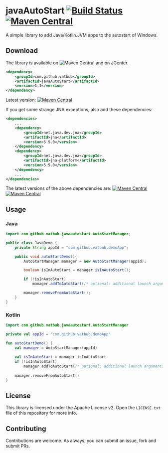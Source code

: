 # javaAutoStart [![Build Status](https://travis-ci.org/vatbub/javaAutoStart.svg?branch=master)](https://travis-ci.org/vatbub/javaAutoStart) [![Maven Central](https://img.shields.io/maven-central/v/com.github.vatbub/javaAutoStart)](http://search.maven.org/search?q=g:com.github.vatbub%20AND%20a:javaAutoStart)
A simple library to add Java/Kotlin.JVM apps to the autostart of Windows.

## Download
The library is available on ![Maven Central](https://img.shields.io/maven-central/v/com.github.vatbub/javaAutoStart) and on JCenter.
```xml
<dependency>
    <groupId>com.github.vatbub</groupId>
    <artifactId>javaAutoStart</artifactId>
    <version>1.1</version>
</dependency>
```

Latest version: [![Maven Central](https://img.shields.io/maven-central/v/com.github.vatbub/javaAutoStart?label=javaAutoStart)](http://search.maven.org/search?q=g:com.github.vatbub%20AND%20a:javaAutoStart)

If you get some strange JNA exceptions, also add these dependencies:

```xml
<dependencies>
    ...
    <dependency>
        <groupId>net.java.dev.jna</groupId>
        <artifactId>jna</artifactId>
        <version>5.5.0</version>
    </dependency>
    <dependency>
        <groupId>net.java.dev.jna</groupId>
        <artifactId>jna-platform</artifactId>
        <version>5.5.0</version>
    </dependency>
    ...
</dependencies>
```

The latest versions of the above dependencies are: [![Maven Central](https://img.shields.io/maven-central/v/net.java.dev.jna/jna?label=jna)](http://search.maven.org/search?q=g:net.java.dev.jna%20AND%20a:jna) [![Maven Central](https://img.shields.io/maven-central/v/net.java.dev.jna/jna-platform?label=jna-platform)](http://search.maven.org/search?q=g:net.java.dev.jna%20AND%20a:jna-platform)

## Usage
### Java
```java
import com.github.vatbub.javaautostart.AutoStartManager;

public class JavaDemo {
    private String appId = "com.github.vatbub.demoApp";

    public void autoStartDemo(){
        AutoStartManager manager = new AutoStartManager(appId);

        boolean isInAutoStart = manager.isInAutoStart();

        if (!isInAutoStart)
            manager.addToAutoStart(/* optional: additional launch arguments */);

        manager.removeFromAutoStart();
    }
}
```

### Kotlin
```kotlin
import com.github.vatbub.javaautostart.AutoStartManager

private val appId = "com.github.vatbub.demoApp"

fun autoStartDemo() {
    val manager = AutoStartManager(appId)
    
    val isInAutoStart = manager.isInAutoStart
    if (!isInAutoStart)
        manager.addToAutoStart(/* optional: additional launch arguments */)
    
    manager.removeFromAutoStart()
}
```

## License
This library is licensed under the Apache License v2.
Open the `LICENSE.txt` file of this repository for more info.

## Contributing
Contributions are welcome.
As always, you can submit an issue, fork and submit PRs.
